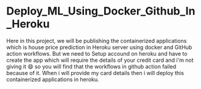# Deploy_ML_Using_Docker_Github_In_Heroku

Here in this project, we will be publishing the containerized applications which is house price prediction in Heroku server using docker and GitHub action workflows. But we need to Setup accound on heroku and have to create the app which will require the details of your credit card and i'm not giving it 😄 so you will find that the workflows in github action failed because of it.
When i will provide my card details then i will deploy this containerized applications in heroku.
